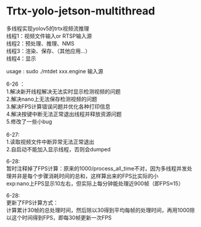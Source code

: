 # Trtx-yolo-jetson-multithread<br>
多线程实现yolov5的trtx视频流推理<br>
线程1：视频文件输入or RTSP输入源<br>
线程2：预处理、推理、NMS<br>
线程3：渲染、保存、（其他应用...）<br>
线程4：显示<br>

usage : sudo   ./mtdet   xxx.engine   输入源
<br>

6-26 ：<br>
1.解决新开线程解决无法实时显示检测视频的问题<br>
2.解决nano上无法保存检测视频的问题<br>
3.解决FPS计算错误问题并优化各种打印信息<br>
4.解决按键中断无法正常退出线程并释放资源问题<br>
5.修改了一些小bug<br>
<br>
6-27:<br>
1.读取视频文件中断异常无法正常退出<br>
2.自启动不能加入显示线程，否则会dumped<br>

6-28:<br>
暂时注释掉了FPS计算：原来的1000/process_all_time不对，因为多线程并发处理并非是每个步骤消耗时间的总和，这样算出来的FPS比实际的小<br>
exp:nano上FPS显示10左右，但实际上每分钟能处理近900帧（即FPS≈15）<br>

6-28:<br>
更新了FPS计算方式：<br>
计算累计30帧的总处理时间，然后除以30得到平均每帧的处理时间，再用1000除以这个时间得到FPS，即每30帧更新一次FPS
